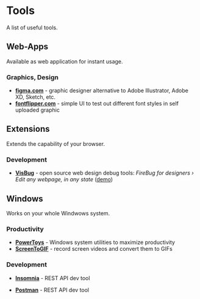 # Tools

A list of useful tools.

## Web-Apps

Available as web application for instant usage.

### Graphics, Design

- **[figma.com][3]** - graphic designer alternative to Adobe Illustrator, Adobe XD, Sketch, etc.
- **[fontflipper.com][4]** - simple UI to test out different font styles in self uploaded graphic

## Extensions

Extends the capability of your browser.

### Development

- **[VisBug][5]** - open source web design debug tools: *FireBug for designers › Edit any webpage, in any state* ([demo][6])


## Windows

Works on your whole Windwows system.

### Productivity

- **[PowerToys][1]** - Windows system utilities to maximize productivity
- **[ScreenToGIF][2]** - record screen videos and convert them to GIFs

### Development

- **[Insomnia][7]** - REST API dev tool
- **[Postman][8]** - REST API dev tool



  [1]: https://github.com/microsoft/PowerToys/releases/latest/
  [2]: https://www.screentogif.com/
  [3]: https://www.figma.com/
  [4]: https://fontflipper.com/
  [5]: https://github.com/GoogleChromeLabs/ProjectVisBug
  [6]: https://visbug.web.app/
  [7]: https://insomnia.rest/
  [8]: https://postman.com/
